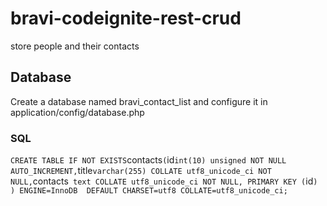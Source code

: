 # bravi-codeignite-rest-crud
store people and their contacts

## Database
Create a database named bravi_contact_list and configure it in application/config/database.php


### SQL

`
CREATE TABLE IF NOT EXISTS `contacts` (
  `id` int(10) unsigned NOT NULL AUTO_INCREMENT,
  `title` varchar(255) COLLATE utf8_unicode_ci NOT NULL,
  `contacts` text COLLATE utf8_unicode_ci NOT NULL,
  PRIMARY KEY (`id`)
) ENGINE=InnoDB  DEFAULT CHARSET=utf8 COLLATE=utf8_unicode_ci;
`